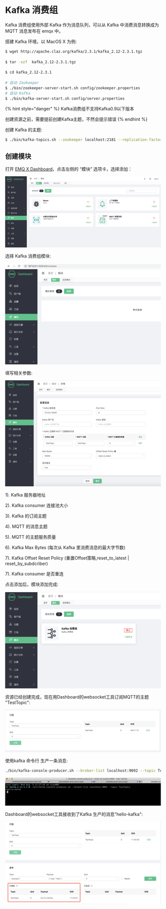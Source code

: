 # Kafka 消费组

Kafka 消费组使用外部 Kafka 作为消息队列，可以从 Kafka 中消费消息转换成为 MQTT 消息发布在 emqx 中。

搭建 Kafka 环境，以 MacOS X 为例:

```bash
$ wget http://apache.claz.org/kafka/2.3.1/kafka_2.12-2.3.1.tgz

$ tar -xzf  kafka_2.12-2.3.1.tgz

$ cd kafka_2.12-2.3.1

# 启动 Zookeeper
$ ./bin/zookeeper-server-start.sh config/zookeeper.properties
# 启动 Kafka
$ ./bin/kafka-server-start.sh config/server.properties
```

{% hint style="danger" %}
Kafka消费组不支持Kafka0.9以下版本

创建资源之前，需要提前创建Kafka主题，不然会提示错误
{% endhint %}

创建 Kafka 的主题:

```bash
$ ./bin/kafka-topics.sh --zookeeper localhost:2181 --replication-factor 1 --partitions 1 --topic testTopic --create
```

## 创建模块

打开 [EMQ X Dashboard](http://127.0.0.1:18083/#/modules)，点击左侧的 “模块” 选项卡，选择添加：

![image-20200927213049265](../.gitbook/assets/modules.png)

选择 Kafka 消费组模块:

![](../.gitbook/assets/kafka_consumer1.png)

填写相关参数:

![](../.gitbook/assets/kafka_consumer3.png)

1\). Kafka 服务器地址

2\). Kafka consumer 连接池大小

3\). Kafka 的订阅主题

4\). MQTT 的消息主题

5\). MQTT 的主题服务质量

6\). Kafka Max Bytes \(每次从 Kafka 里消费消息的最大字节数\)

7\). Kafka Offset Reset Policy \(重置Offset策略,reset\_to\_latest \| reset\_by\_subdcriber\)

7\). Kafka consumer 是否重连

点击添加后，模块添加完成:

![](../.gitbook/assets/kafka_consumer4.png)

资源已经创建完成，现在用Dashboard的websocket工具订阅MQTT的主题 "TestTopic":

![](../.gitbook/assets/kafka_consumer5.png)

使用kafka 命令行 生产一条消息:

```bash
./bin/kafka-console-producer.sh --broker-list localhost:9092 --topic TestTopic
```

![](../.gitbook/assets/kafka_consumer6.png)

Dashboard的websocket工具接收到了Kafka 生产的消息"hello-kafka":

![](../.gitbook/assets/kafka_consumer7.png)


